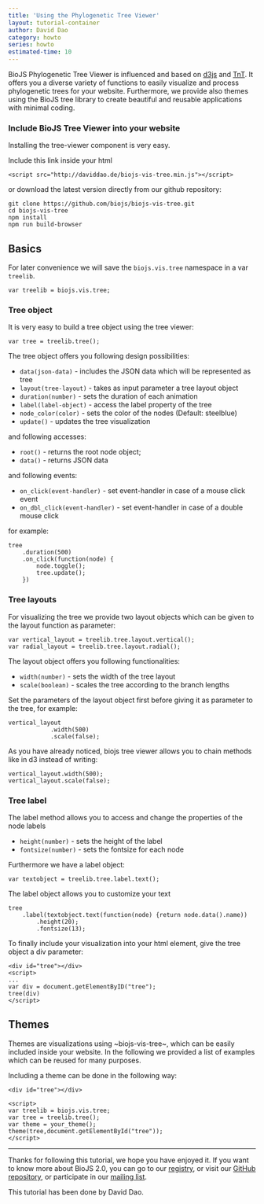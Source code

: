 ```yaml
---
title: 'Using the Phylogenetic Tree Viewer'
layout: tutorial-container
author: David Dao
category: howto
series: howto
estimated-time: 10
---
```


BioJS Phylogenetic Tree Viewer is influenced and based on [d3js]() and [TnT](). It offers you a diverse variety of functions to easily visualize and process phylogenetic trees for your website. Furthermore, we provide also themes using the BioJS tree library to create beautiful and reusable applications with minimal coding.

### Include BioJS Tree Viewer into your website

Installing the tree-viewer component is very easy.

Include this link inside your html

~~~
<script src="http://daviddao.de/biojs-vis-tree.min.js"></script>
~~~

or download the latest version directly from our github repository:

~~~
git clone https://github.com/biojs/biojs-vis-tree.git
cd biojs-vis-tree
npm install
npm run build-browser
~~~

Basics
--------

For later convenience we will save the `biojs.vis.tree` namespace in a var `treelib`.

~~~
var treelib = biojs.vis.tree;
~~~

### Tree object

It is very easy to build a tree object using the tree viewer:

~~~
var tree = treelib.tree(); 
~~~

The tree object offers you following design possibilities:

- `data(json-data)`      - includes the JSON data which will be represented as tree
- `layout(tree-layout)`    - takes as input parameter a tree layout object
- `duration(number)`  - sets the duration of each animation
- `label(label-object)` - access the label property of the tree 
- `node_color(color)` - sets the color of the nodes (Default: steelblue)
- `update()` - updates the tree visualization 

and following accesses:

- `root()` - returns the root node object;
- `data()` - returns JSON data

and following events:

- `on_click(event-handler)` - set event-handler in case of a mouse click event
- `on_dbl_click(event-handler)` - set event-handler in case of a double mouse click

for example:

~~~
tree
    .duration(500)
    .on_click(function(node) {
        node.toggle();
        tree.update();
    })
~~~
### Tree layouts

For visualizing the tree we provide two layout objects which can be given to the layout function as parameter:

~~~
var vertical_layout = treelib.tree.layout.vertical();
var radial_layout = treelib.tree.layout.radial();
~~~

The layout object offers you following functionalities:

- `width(number)` - sets the width of the tree layout
- `scale(boolean)` - scales the tree according to the branch lengths

Set the parameters of the layout object first before giving it as parameter to the tree, for example:

~~~
vertical_layout
            .width(500)
            .scale(false);
~~~

As you have already noticed, biojs tree viewer allows you to chain methods like in d3 instead of writing:

~~~
vertical_layout.width(500);
vertical_layout.scale(false);
~~~

### Tree label 
The label method allows you to access and change the properties of the node labels


- `height(number)` - sets the height of the label
- `fontsize(number)` - sets the fontsize for each node

Furthermore we have a label object:

~~~
var textobject = treelib.tree.label.text();

~~~

The label object allows you to customize your text

~~~
tree
    .label(textobject.text(function(node) {return node.data().name))
        .height(20);
        .fontsize(13);
~~~



To finally include your visualization into your html element, give the tree object a div parameter:

~~~
<div id="tree"></div>
<script>
...
var div = document.getElementByID("tree");
tree(div)
</script>
~~~


Themes
--------
Themes are visualizations using ~biojs-vis-tree~, which can be easily included inside your website.
In the following we provided a list of examples which can be reused for many purposes.

Including a theme can be done in the following way:

~~~
<div id="tree"></div>

<script>
var treelib = biojs.vis.tree; 
var tree = treelib.tree(); 
var theme = your_theme();
theme(tree,document.getElementById("tree"));
</script>
~~~




* * * * *

Thanks for following this tutorial, we hope you have enjoyed it. If you want to know more about BioJS 2.0, you can go to our [registry](http://www.ebi.ac.uk/Tools/biojs/registry/), or visit our [GitHub repository](https://github.com/biojs/biojs2), or participate in our [mailing list](https://groups.google.com/forum/#!forum/biojs).

This tutorial has been done by David Dao. 
